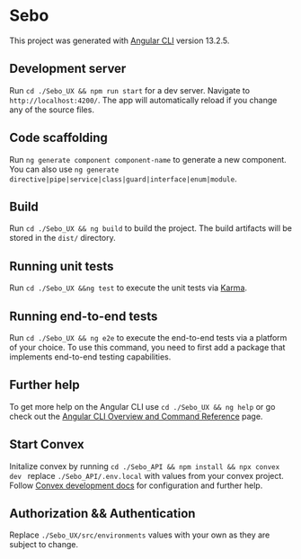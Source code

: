 # Sebo

This project was generated with [Angular CLI](https://github.com/angular/angular-cli) version 13.2.5.

## Development  server

Run `cd ./Sebo_UX && npm run start` for a dev server. Navigate to `http://localhost:4200/`. The app will automatically reload if you change any of the source files.

## Code scaffolding

Run `ng generate component component-name` to generate a new component. You can also use `ng generate directive|pipe|service|class|guard|interface|enum|module`.

## Build

Run `cd ./Sebo_UX && ng build` to build the project. The build artifacts will be stored in the `dist/` directory.

## Running unit tests

Run `cd ./Sebo_UX &&ng test` to execute the unit tests via [Karma](https://karma-runner.github.io).

## Running end-to-end tests

Run `cd ./Sebo_UX && ng e2e` to execute the end-to-end tests via a platform of your choice. To use this command, you need to first add a package that implements end-to-end testing capabilities.

## Further help

To get more help on the Angular CLI use `cd ./Sebo_UX && ng help` or go check out the [Angular CLI Overview and Command Reference](https://angular.io/cli) page.


## Start Convex 

Initalize convex by running `cd ./Sebo_API && npm install && npx convex dev ` replace `./Sebo_API/.env.local` with values from your convex project.
Follow [Convex development docs](https://docs.convex.dev/home) for configuration and further help.


## Authorization && Authentication

Replace `./Sebo_UX/src/environments` values with your own as they are subject to change.

